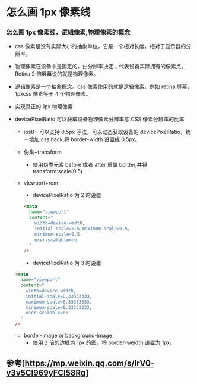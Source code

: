 # 怎么画 1px 像素线

### 怎么画 1px 像素线，逻辑像素,物理像素的概念

- css 像素是没有实际大小的抽象单位，它是一个相对长度，相对于显示器的分辨率。
- 物理像素在设备中是固定的，由分辨率决定，代表设备实际拥有的像素点。Retina 2 倍屏幕说的就是物理像素。
- 逻辑像素是一个抽象概念。css 像素使用的就是逻辑像素。例如 retina 屏幕，1pxcss 像素等于 4 个物理像素。
- 实现真正的 1px 物理像素
- devicePixelRatio 可以获取设备物理像素分辨率与 CSS 像素分辨率的比率

  - ios8+ 可以支持 0.5px 写法，可以动态获取设备的 devicePixelRatio，统一增加 css hack,将 border-width 设置成 0.5px。
  - 伪类+transform
    - 使用伪类元素 before 或者 after 重做 border,并将 transform:scale(0.5)
  - viewport+rem

    - devicePixelRatio 为 2 时设置

    ```html
    <mata
      name="viewport"
      content="
        width=device-width, 
        initial-scale=0.5,maximum-scale=0.5, 
        minimum-scale=0.5, 
        user-scalable=no
      "
    />
    ```

    - devicePixelRatio 为 3 时设置

  ```html
  <mata
    name="viewport"
    content="
      width=device-width,
      initial-scale=0.33333333,
      maximum-scale=0.33333333, 
      minimum-scale=0.33333333, 
      user-scalable=no
    "
  />
  ```

  - border-image or background-image
    - 使用 2 倍的边框为 1px 的图，将 border-weidth 设置为 1px。

## 参考[https://mp.weixin.qq.com/s/IrV0-v3v5Cl969yFCI58Rg]
